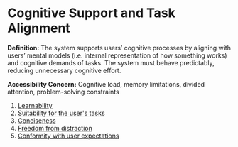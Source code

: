 # Cognitive Support and Task Alignment


**Definition:** The system supports users’ cognitive processes by aligning with users’ mental models (i.e. internal representation of how something works) and cognitive demands of tasks. The system must behave predictably, reducing unnecessary cognitive effort.

**Accessibility Concern:** Cognitive load, memory limitations, divided attention, problem-solving constraints

1. [Learnability](Cognitive-Support-and-Task-Alignment/learnability.md)
2. [Suitability for the user's tasks](suitability-for-the-user's-tasks.md)
3. [Conciseness](conciseness.md)
4. [Freedom from distraction](freedom-from-distraction.md)
5. [Conformity with user expectations](conformity-with-user-expectations.md)
